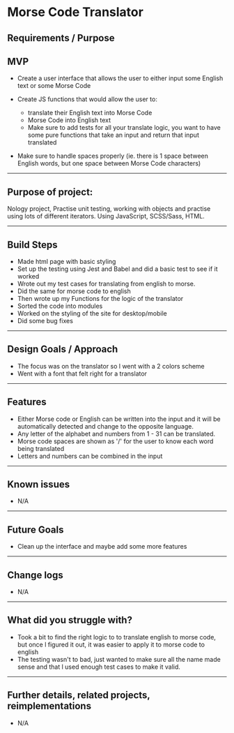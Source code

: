 # Morse Code Translator

## Requirements / Purpose

## MVP

-   Create a user interface that allows the user to either input some English text or some Morse Code
-   Create JS functions that would allow the user to:

    -   translate their English text into Morse Code
    -   Morse Code into English text
    -   Make sure to add tests for all your translate logic, you want to have some pure functions that take an input and return that input translated

-   Make sure to handle spaces properly (ie. there is 1 space between English words, but one space between Morse Code characters)

---

## Purpose of project: 
Nology project, Practise unit testing, working with objects and practise using lots of different iterators.
Using JavaScript, SCSS/Sass, HTML.
  
---

## Build Steps

-  Made html page with basic styling
-  Set up the testing using Jest and Babel and did a basic test to see if it worked
-  Wrote out my test cases for translating from english to morse.
-  Did the same for morse code to english
-  Then wrote up my Functions for the logic of the translator
-  Sorted the code into modules
-  Worked on the styling of the site for desktop/mobile
-  Did some bug fixes


---

## Design Goals / Approach

- The focus was on the translator so l went with a 2 colors scheme
- Went with a font that felt right for a translator

---

## Features

- Either Morse code or English can be written into the input and it will be automatically detected and change to the opposite language.
- Any letter of the alphabet and numbers from 1 - 31 can be translated.
- Morse code spaces are shown as '/' for the user to know each word being translated
- Letters and numbers can be combined in the input

---

## Known issues

-   N/A

---

## Future Goals

- Clean up the interface and maybe add some more features
  
---

## Change logs

- N/A

---

## What did you struggle with?

- Took a bit to find the right logic to to translate english to morse code, but once l figured it out, it was easier to apply it to morse code to english
- The testing wasn't to bad, just wanted to make sure all the name made sense and that l used enough test cases to make it valid.

---


## Further details, related projects, reimplementations

-  N/A

